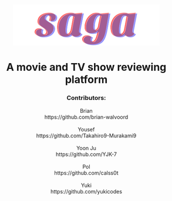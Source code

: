 <p align="center">
  <img width="400px" src="./frontend/src/sagaLarge.svg" />
</p>

# <div align="center">A movie and TV show reviewing platform</div>

### <div align="center">Contributors:</div>
<div align="center">Brian</div>    
<div align="center">https://github.com/brian-walvoord</div>  
</br>
<div align="center">Yousef</div>  
<div align="center">https://github.com/Takahiro9-Murakami9</div>  
</br>
<div align="center">Yoon Ju</div>  
<div align="center">https://github.com/YJK-7</div>  
</br>
<div align="center">Pol</div>  
<div align="center">https://github.com/calss0t</div>  
</br>
<div align="center">Yuki</div>  
<div align="center">https://github.com/yukicodes</div>  

#

